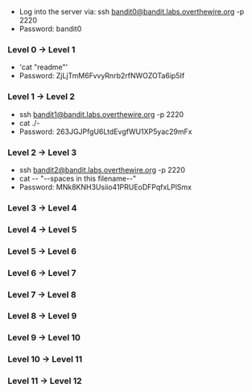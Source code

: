 - Log into the server via: ssh bandit0@bandit.labs.overthewire.org -p 2220
- Password: bandit0
### Level 0 -> Level 1
- 'cat "readme"'
- Password: ZjLjTmM6FvvyRnrb2rfNWOZOTa6ip5If
### Level 1 -> Level 2
- ssh bandit1@bandit.labs.overthewire.org -p 2220
- cat ./-
- Password: 263JGJPfgU6LtdEvgfWU1XP5yac29mFx
### Level 2 -> Level 3
- ssh bandit2@bandit.labs.overthewire.org -p 2220
- cat -- "--spaces in this filename--"
- Password: MNk8KNH3Usiio41PRUEoDFPqfxLPlSmx
### Level 3 -> Level 4
### Level 4 -> Level 5
### Level 5 -> Level 6
### Level 6 -> Level 7
### Level 7 -> Level 8
### Level 8 -> Level 9
### Level 9 -> Level 10
### Level 10 -> Level 11
### Level 11 -> Level 12
